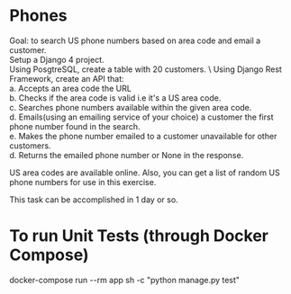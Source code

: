# Phones 


Goal: to search US phone numbers based on area code and email a customer. \
Setup  a Django 4 project. \
Using PosgtreSQL, create a table with 20 customers. \ 
Using Django Rest Framework, create an API that: \
a. Accepts an area code the URL \
b. Checks if the area code is valid i.e it's a US area code. \
c. Searches phone numbers available within the given area code. \
d. Emails(using an emailing service of your choice) a customer the first phone number found in the search. \
e. Makes the phone number emailed to a customer unavailable for other customers. \
d. Returns the emailed phone number or None in the response.

US area codes are available online. Also, you can get a list of random US phone numbers for use in this exercise.

This task can be accomplished in 1 day or so.


# To run Unit Tests (through Docker Compose)
docker-compose run --rm app sh -c "python manage.py test"
